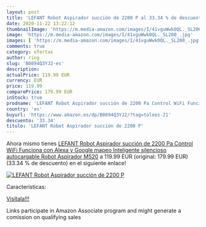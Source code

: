 ```yaml
---
layout: post
title: 'LEFANT Robot Aspirador succión de 2200 P al 33.34 % de descuento'
date: 2020-11-22 13:22:12
thumbnailImage: 'https://m.media-amazon.com/images/I/41vguWwk0QL._SL200_.jpg'
image: 'https://m.media-amazon.com/images/I/41vguWwk0QL._SL200_.jpg'
images: [ 'https://m.media-amazon.com/images/I/41vguWwk0QL._SL200_.jpg' ]
comments: true
category: ofertas
author: ring
slug: 'B0894Q3YJ2-es'
description:
actualPrice: 119.99 EUR
currency: EUR
price: 119.99
comparePrice: 179.99 EUR
inStock: true
prodname: 'LEFANT Robot Aspirador succión de 2200 Pa Control WiFi Funciona con Alexa y Google mapeo Inteligente silencioso autocargable  Robot Aspirador M520'
country: 'es'
buyurl: 'https://www.amazon.es/dp/B0894Q3YJ2/?tag=tolees-21'
descuento: '33.34'
titulo: 'LEFANT Robot Aspirador succión de 2200 P'
---
```


Ahora mismo tienes [LEFANT Robot Aspirador succión de 2200 Pa Control WiFi Funciona con Alexa y Google mapeo Inteligente silencioso autocargable  Robot Aspirador M520](https://www.amazon.es/dp/B0894Q3YJ2/?tag=tolees-21) a 119.99 EUR (original: 179.99 EUR) (33.34 %  de descuento) en el siguiente enlace!

[![LEFANT Robot Aspirador succión de 2200 P](https://m.media-amazon.com/images/I/41vguWwk0QL._SL200_.jpg)](https://www.amazon.es/dp/B0894Q3YJ2/?tag=tolees-21)

Características:


[Visítala!!!](https://www.amazon.es/dp/B0894Q3YJ2/?tag=tolees-21)

Links participate in Amazon Associate program and might generate a comission on qualifying sales
